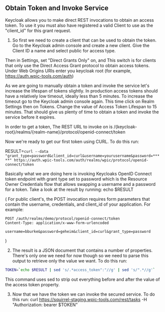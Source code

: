 ##							Obtain Token and Invoke Service

Keycloak allows you to make direct REST invocations to obtain an access token. To use it you must also have registered a valid Client to use as the "client_id" for this grant request.

1. So first we need to create a client that can be used to obtain the token. Go to the Keycloak admin console and create a new client. Give the Client ID a name and select public for access type. 

Then in Settings, set "Direct Grants Only" on, and This switch is for clients that only use the Direct Access Grant protocol to obtain access tokens. Under Web Origins URIs enter you keycloak root (for example, https://auth.wpic-tools.com/auth)

As we are going to manually obtain a token and invoke the service let's increase the lifespan of tokens slightly. In production access tokens should have a relatively low timeout, ideally less than 5 minutes. To increase the timeout go to the Keycloak admin console again. This time click on Realm Settings then on Tokens. Change the value of Access Token Lifespan to 15 minutes. That should give us plenty of time to obtain a token and invoke the service before it expires.

In order to get a token, The REST URL to invoke on is /{keycloak-root}/realms/{realm-name}/protocol/openid-connect/token

Now we're ready to get our first token using CURL. To do this run:

RESULT=`curl --data "grant_type=password&client_id=curl&username=yourusername&password=*****" https://auth.wpic-tools.com/auth/realms/wpic/protocol/openid-connect/token`

Basically what we are doing here is invoking Keycloaks OpenID Connect token endpoint with grant type set to password which is the Resource Owner Credentials flow that allows swapping a username and a password for a token.
Take a look at the result by running:
echo $RESULT

(
For public client's, the POST invocation requires form parameters that contain the username, credentials, and client_id of your application. For example:

    POST /auth/realms/demo/protocol/openid-connect/token
    Content-Type: application/x-www-form-urlencoded

    username=bburke&password=geheim&client_id=curl&grant_type=password
)

2. The result is a JSON document that contains a number of properties. There's only one we need for now though so we need to parse this output to retrieve only the value we want. To do this run:

```bash
TOKEN=`echo $RESULT | sed 's/.*access_token":"//g' | sed 's/".*//g'`
```

This command uses sed to strip out everything before and after the value of the access token property.

3. Now that we have the token we can invoke the secured service. To do this run:
curl https://squirrel-staging.wpic-tools.com/rest/tasks -H "Authorization: bearer $TOKEN"
